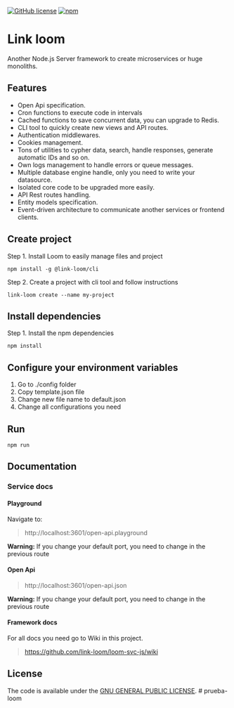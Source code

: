 [![GitHub license](https://img.shields.io/github/license/link-loom/loom-svc-js.svg)](https://github.com/link-loom/loom-svc-js/blob/master/LICENSE) 
[![npm](https://img.shields.io/npm/v/npm.svg)](https://www.npmjs.com/package/beat-cli)

# Link loom

Another Node.js Server framework to create microservices or huge monoliths.

## Features

* Open Api specification.
* Cron functions to execute code in intervals
* Cached functions to save concurrent data, you can upgrade to Redis.
* CLI tool to quickly create new views and API routes.
* Authentication middlewares.
* Cookies management.
* Tons of utilities to cypher data, search, handle responses, generate automatic IDs and so on.
* Own logs management to handle errors or queue messages.
* Multiple database engine handle, only you need to write your datasource.
* Isolated core code to be upgraded more easily.
* API Rest routes handling.
* Entity models specification.
* Event-driven architecture to communicate another services or frontend clients.

## Create project

Step 1. Install Loom to easily manage files and project

```shell
npm install -g @link-loom/cli
```

Step 2. Create a project with cli tool and follow instructions

```shell
link-loom create --name my-project
```

## Install dependencies

Step 1. Install the npm dependencies
```shell
npm install
```

## Configure your environment variables

1. Go to ./config folder
2. Copy template.json file
3. Change new file name to default.json
4. Change all configurations you need

## Run

```shell
npm run
```


## Documentation

### Service docs

#### Playground

Navigate to:

> http://localhost:3601/open-api.playground

**Warning:** If you change your default port, you need to change in the previous route

#### Open Api

> http://localhost:3601/open-api.json

**Warning:** If you change your default port, you need to change in the previous route

#### Framework docs

For all docs you need go to Wiki in this project.

> https://github.com/link-loom/loom-svc-js/wiki

## License

The code is available under the [GNU GENERAL PUBLIC LICENSE](LICENSE).
#   p r u e b a - l o o m  
 